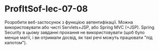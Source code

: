 # ProfItSof-lec-07-08
Розробити веб-застосунок з функцією автентифікації. Можна використовувати або чисті Servlets+JSP, або Spring MVC (+JSP). Spring Security в цьому завданні прохання не використовувати (щоб було менше магії, і ви отримали досвід, як такі речі можуть працювати "під капотом").
